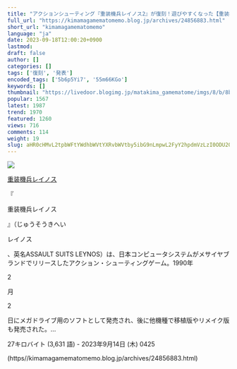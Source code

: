 ```yaml
---
title: "アクションシューティング『重装機兵レイノス2』が復刻！遊びやすくなった【重装機兵レイノス2 サターントリビュート】PCなど向けに発表 "
full_url: "https://kimamagamematomemo.blog.jp/archives/24856883.html"
short_url: "kimamagamematomemo"
language: "ja"
date: 2023-09-18T12:00:20+0900
lastmod: 
draft: false
author: []
categories: []
tags: ['復刻', '発表']
encoded_tags: ['5b6p5Yi7', '55m66KGo']
keywords: []
thumbnail: "https://livedoor.blogimg.jp/matakima_gamematome/imgs/8/b/8b60e6f2-s.jpg"
popular: 1567
latest: 1987
trend: 1970
featured: 1260
views: 716
comments: 114
weight: 19
slug: aHR0cHMvL2tpbWFtYWdhbWVtYXRvbWVtby5ibG9nLmpwL2FyY2hpdmVzLzI0ODU2ODgzLmh0bWw=
---
```


![](https://livedoor.blogimg.jp/matakima_gamematome/imgs/8/b/8b60e6f2-s.jpg)

<div><a target='_blank' href='https//ja.wikipedia.org/wiki/%E9%87%8D%E8%A3%85%E6%A9%9F%E5%85%B5%E3%83%AC%E3%82%A4%E3%83%8E%E3%82%B9' title='重装機兵レイノス'><p>重装機兵レイノス</p></a> <p class='searchresult'>『<p>重装機兵レイノス</p>』（じゅうそうきへい<p>レイノス</p>、英名ASSAULT SUITS LEYNOS）は、日本コンピュータシステムがメサイヤブランドでリリースしたアクション・シューティングゲーム。1990年<p>2</p>月<p>2</p>日にメガドライブ用のソフトとして発売され、後に他機種で移植版やリメイク版も発売された。…</p> <p class='mw-search-result-data'>27キロバイト (3,631 語) - 2023年9月14日 (木) 0425</p></div>

(https//kimamagamematomemo.blog.jp/archives/24856883.html)
